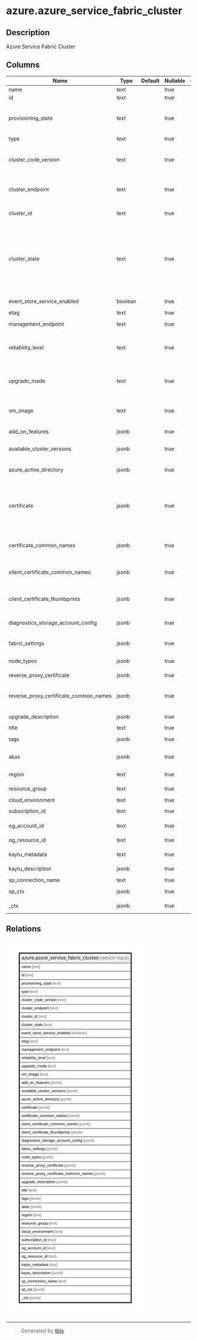 # azure.azure_service_fabric_cluster

## Description

Azure Service Fabric Cluster

## Columns

| Name | Type | Default | Nullable | Children | Parents | Comment |
| ---- | ---- | ------- | -------- | -------- | ------- | ------- |
| name | text |  | true |  |  | Azure resource name. |
| id | text |  | true |  |  | Azure resource identifier. |
| provisioning_state | text |  | true |  |  | The provisioning state of the cluster resource. Possible values include: 'Updating', 'Succeeded', 'Failed', 'Canceled'. |
| type | text |  | true |  |  | Azure resource type. |
| cluster_code_version | text |  | true |  |  | The service fabric runtime version of the cluster. This property can only by set the user when **upgradeMode** is set to 'Manual'. |
| cluster_endpoint | text |  | true |  |  | The azure resource provider endpoint. A system service in the cluster connects to this  endpoint. |
| cluster_id | text |  | true |  |  | A service generated unique identifier for the cluster resource. |
| cluster_state | text |  | true |  |  | The current state of the cluster. Possible values include: 'WaitingForNodes', 'Deploying', 'BaselineUpgrade', 'UpdatingUserConfiguration', 'UpdatingUserCertificate', 'UpdatingInfrastructure', 'EnforcingClusterVersion', 'UpgradeServiceUnreachable', 'AutoScale', 'Ready'. |
| event_store_service_enabled | boolean |  | true |  |  | Indicates if the event store service is enabled. |
| etag | text |  | true |  |  | Azure resource etag. |
| management_endpoint | text |  | true |  |  | The http management endpoint of the cluster. |
| reliability_level | text |  | true |  |  | The reliability level sets the replica set size of system services. Possible values include: 'None', 'Bronze', 'Silver', 'Gold', 'Platinum'. |
| upgrade_mode | text |  | true |  |  | The upgrade mode of the cluster when new service fabric runtime version is available. Possible values include: 'Automatic', 'Manual'. |
| vm_image | text |  | true |  |  | The VM image VMSS has been configured with. Generic names such as Windows or Linux can be used. |
| add_on_features | jsonb |  | true |  |  | The list of add-on features to enable in the cluster. |
| available_cluster_versions | jsonb |  | true |  |  | The service fabric runtime versions available for this cluster. |
| azure_active_directory | jsonb |  | true |  |  | The azure active directory authentication settings of the cluster. |
| certificate | jsonb |  | true |  |  | The certificate to use for securing the cluster. The certificate provided will be used for node to node security within the cluster, SSL certificate for cluster management endpoint and default admin client. |
| certificate_common_names | jsonb |  | true |  |  | Describes a list of server certificates referenced by common name that are used to secure the cluster. |
| client_certificate_common_names | jsonb |  | true |  |  | The list of client certificates referenced by common name that are allowed to manage the cluster. |
| client_certificate_thumbprints | jsonb |  | true |  |  | The list of client certificates referenced by thumbprint that are allowed to manage the cluster. |
| diagnostics_storage_account_config | jsonb |  | true |  |  | The storage account information for storing service fabric diagnostic logs. |
| fabric_settings | jsonb |  | true |  |  | The list of custom fabric settings to configure the cluster. |
| node_types | jsonb |  | true |  |  | The list of node types in the cluster. |
| reverse_proxy_certificate | jsonb |  | true |  |  | The server certificate used by reverse proxy. |
| reverse_proxy_certificate_common_names | jsonb |  | true |  |  | Describes a list of server certificates referenced by common name that are used to secure the cluster. |
| upgrade_description | jsonb |  | true |  |  | The policy to use when upgrading the cluster. |
| title | text |  | true |  |  | Title of the resource. |
| tags | jsonb |  | true |  |  | A map of tags for the resource. |
| akas | jsonb |  | true |  |  | Array of globally unique identifier strings (also known as) for the resource. |
| region | text |  | true |  |  | The Azure region/location in which the resource is located. |
| resource_group | text |  | true |  |  | The resource group which holds this resource. |
| cloud_environment | text |  | true |  |  | The Azure Cloud Environment. |
| subscription_id | text |  | true |  |  | The Azure Subscription ID in which the resource is located. |
| og_account_id | text |  | true |  |  | The Platform Account ID in which the resource is located. |
| og_resource_id | text |  | true |  |  | The unique ID of the resource in opengovernance. |
| kaytu_metadata | text |  | true |  |  | Platform Metadata of the Azure resource. |
| kaytu_description | jsonb |  | true |  |  | The full model description of the resource |
| sp_connection_name | text |  | true |  |  | Steampipe connection name. |
| sp_ctx | jsonb |  | true |  |  | Steampipe context in JSON form. |
| _ctx | jsonb |  | true |  |  | Steampipe context in JSON form. |

## Relations

![er](azure.azure_service_fabric_cluster.svg)

---

> Generated by [tbls](https://github.com/k1LoW/tbls)
